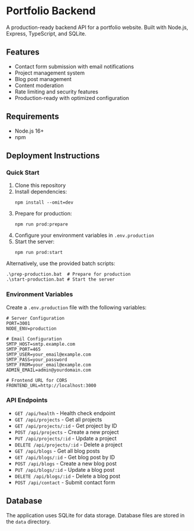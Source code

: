 # Portfolio Backend

A production-ready backend API for a portfolio website. Built with Node.js, Express, TypeScript, and SQLite.

## Features

- Contact form submission with email notifications
- Project management system
- Blog post management
- Content moderation
- Rate limiting and security features
- Production-ready with optimized configuration

## Requirements

- Node.js 16+
- npm

## Deployment Instructions

### Quick Start

1. Clone this repository
2. Install dependencies:
   ```
   npm install --omit=dev
   ```
3. Prepare for production:
   ```
   npm run prod:prepare
   ```
4. Configure your environment variables in `.env.production`
5. Start the server:
   ```
   npm run prod:start
   ```
   
Alternatively, use the provided batch scripts:
```
.\prep-production.bat  # Prepare for production
.\start-production.bat # Start the server
```

### Environment Variables

Create a `.env.production` file with the following variables:

```
# Server Configuration
PORT=3001
NODE_ENV=production

# Email Configuration
SMTP_HOST=smtp.example.com
SMTP_PORT=465
SMTP_USER=your_email@example.com
SMTP_PASS=your_password
SMTP_FROM=your_email@example.com
ADMIN_EMAIL=admin@yourdomain.com

# Frontend URL for CORS
FRONTEND_URL=http://localhost:3000
```

### API Endpoints

- `GET /api/health` - Health check endpoint
- `GET /api/projects` - Get all projects
- `GET /api/projects/:id` - Get project by ID
- `POST /api/projects` - Create a new project
- `PUT /api/projects/:id` - Update a project
- `DELETE /api/projects/:id` - Delete a project
- `GET /api/blogs` - Get all blog posts
- `GET /api/blogs/:id` - Get blog post by ID
- `POST /api/blogs` - Create a new blog post
- `PUT /api/blogs/:id` - Update a blog post
- `DELETE /api/blogs/:id` - Delete a blog post
- `POST /api/contact` - Submit contact form

## Database

The application uses SQLite for data storage. Database files are stored in the `data` directory. 